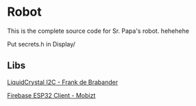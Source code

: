 # Robot

This is the complete source code for Sr. Papa's robot.
hehehehe

Put secrets.h in Display/

## Libs

[LiquidCrystal I2C - Frank de Brabander](https://github.com/marcoschwartz/LiquidCrystal_I2C)

[Firebase ESP32 Client - Mobizt](https://github.com/mobizt/Firebase-ESP32)

